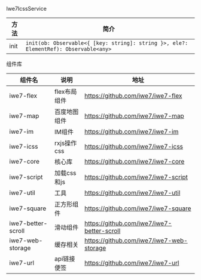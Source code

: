 Iwe7IcssService

| 方法   | 简介                                                                                       |
|------|------------------------------------------------------------------------------------------|
| init | ```init(ob: Observable<{ [key: string]: string }>, ele?: ElementRef): Observable<any>``` |



组件库

| 组件名                | 说明        | 地址                                         |
|--------------------|-----------|--------------------------------------------|
| iwe7-flex          | flex布局组件  | https://github.com/iwe7/iwe7-flex          |
| iwe7-map           | 百度地图组件    | https://github.com/iwe7/iwe7-map           |
| iwe7-im            | IM组件      | https://github.com/iwe7/iwe7-im            |
| iwe7-icss          | rxjs操作css | https://github.com/iwe7/iwe7-icss          |
| iwe7-core          | 核心库       | https://github.com/iwe7/iwe7-core          |
| iwe7-script        | 加载css和js  | https://github.com/iwe7/iwe7-script        |
| iwe7-util          | 工具        | https://github.com/iwe7/iwe7-util          |
| iwe7-square        | 正方形组件     | https://github.com/iwe7/iwe7-square        |
| iwe7-better-scroll | 滑动组件      | https://github.com/iwe7/iwe7-better-scroll |
| iwe7-web-storage   | 缓存相关      | https://github.com/iwe7/iwe7-web-storage   |
| iwe7-url           | api链接便签   | https://github.com/iwe7/iwe7-url           |

